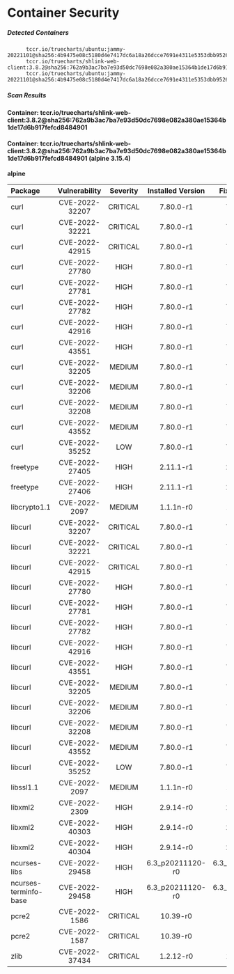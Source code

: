 # Container Security

##### Detected Containers

          tccr.io/truecharts/ubuntu:jammy-20221101@sha256:4b9475e08c5180d4e7417dc6a18a26dcce7691e4311e5353dbb952645c5ff43f
          tccr.io/truecharts/shlink-web-client:3.8.2@sha256:762a9b3ac7ba7e93d50dc7698e082a380ae15364b1de17d6b917fefcd8484901
          tccr.io/truecharts/ubuntu:jammy-20221101@sha256:4b9475e08c5180d4e7417dc6a18a26dcce7691e4311e5353dbb952645c5ff43f

##### Scan Results

**Container: tccr.io/truecharts/shlink-web-client:3.8.2@sha256:762a9b3ac7ba7e93d50dc7698e082a380ae15364b1de17d6b917fefcd8484901**

#### Container: tccr.io/truecharts/shlink-web-client:3.8.2@sha256:762a9b3ac7ba7e93d50dc7698e082a380ae15364b1de17d6b917fefcd8484901 (alpine 3.15.4)
    

**alpine**

      
| Package         |    Vulnerability   |   Severity  |  Installed Version | Fixed Version |
|:----------------|:------------------:|:-----------:|:------------------:|:-------------:|
| curl         |    CVE-2022-32207   |   CRITICAL  |  7.80.0-r1 | 7.80.0-r2 |
| curl         |    CVE-2022-32221   |   CRITICAL  |  7.80.0-r1 | 7.80.0-r4 |
| curl         |    CVE-2022-42915   |   CRITICAL  |  7.80.0-r1 | 7.80.0-r4 |
| curl         |    CVE-2022-27780   |   HIGH  |  7.80.0-r1 | 7.80.0-r2 |
| curl         |    CVE-2022-27781   |   HIGH  |  7.80.0-r1 | 7.80.0-r2 |
| curl         |    CVE-2022-27782   |   HIGH  |  7.80.0-r1 | 7.80.0-r2 |
| curl         |    CVE-2022-42916   |   HIGH  |  7.80.0-r1 | 7.80.0-r4 |
| curl         |    CVE-2022-43551   |   HIGH  |  7.80.0-r1 | 7.80.0-r5 |
| curl         |    CVE-2022-32205   |   MEDIUM  |  7.80.0-r1 | 7.80.0-r2 |
| curl         |    CVE-2022-32206   |   MEDIUM  |  7.80.0-r1 | 7.80.0-r2 |
| curl         |    CVE-2022-32208   |   MEDIUM  |  7.80.0-r1 | 7.80.0-r2 |
| curl         |    CVE-2022-43552   |   MEDIUM  |  7.80.0-r1 | 7.80.0-r5 |
| curl         |    CVE-2022-35252   |   LOW  |  7.80.0-r1 | 7.80.0-r3 |
| freetype         |    CVE-2022-27405   |   HIGH  |  2.11.1-r1 | 2.11.1-r2 |
| freetype         |    CVE-2022-27406   |   HIGH  |  2.11.1-r1 | 2.11.1-r2 |
| libcrypto1.1         |    CVE-2022-2097   |   MEDIUM  |  1.1.1n-r0 | 1.1.1q-r0 |
| libcurl         |    CVE-2022-32207   |   CRITICAL  |  7.80.0-r1 | 7.80.0-r2 |
| libcurl         |    CVE-2022-32221   |   CRITICAL  |  7.80.0-r1 | 7.80.0-r4 |
| libcurl         |    CVE-2022-42915   |   CRITICAL  |  7.80.0-r1 | 7.80.0-r4 |
| libcurl         |    CVE-2022-27780   |   HIGH  |  7.80.0-r1 | 7.80.0-r2 |
| libcurl         |    CVE-2022-27781   |   HIGH  |  7.80.0-r1 | 7.80.0-r2 |
| libcurl         |    CVE-2022-27782   |   HIGH  |  7.80.0-r1 | 7.80.0-r2 |
| libcurl         |    CVE-2022-42916   |   HIGH  |  7.80.0-r1 | 7.80.0-r4 |
| libcurl         |    CVE-2022-43551   |   HIGH  |  7.80.0-r1 | 7.80.0-r5 |
| libcurl         |    CVE-2022-32205   |   MEDIUM  |  7.80.0-r1 | 7.80.0-r2 |
| libcurl         |    CVE-2022-32206   |   MEDIUM  |  7.80.0-r1 | 7.80.0-r2 |
| libcurl         |    CVE-2022-32208   |   MEDIUM  |  7.80.0-r1 | 7.80.0-r2 |
| libcurl         |    CVE-2022-43552   |   MEDIUM  |  7.80.0-r1 | 7.80.0-r5 |
| libcurl         |    CVE-2022-35252   |   LOW  |  7.80.0-r1 | 7.80.0-r3 |
| libssl1.1         |    CVE-2022-2097   |   MEDIUM  |  1.1.1n-r0 | 1.1.1q-r0 |
| libxml2         |    CVE-2022-2309   |   HIGH  |  2.9.14-r0 | 2.9.14-r1 |
| libxml2         |    CVE-2022-40303   |   HIGH  |  2.9.14-r0 | 2.9.14-r2 |
| libxml2         |    CVE-2022-40304   |   HIGH  |  2.9.14-r0 | 2.9.14-r2 |
| ncurses-libs         |    CVE-2022-29458   |   HIGH  |  6.3_p20211120-r0 | 6.3_p20211120-r1 |
| ncurses-terminfo-base         |    CVE-2022-29458   |   HIGH  |  6.3_p20211120-r0 | 6.3_p20211120-r1 |
| pcre2         |    CVE-2022-1586   |   CRITICAL  |  10.39-r0 | 10.40-r0 |
| pcre2         |    CVE-2022-1587   |   CRITICAL  |  10.39-r0 | 10.40-r0 |
| zlib         |    CVE-2022-37434   |   CRITICAL  |  1.2.12-r0 | 1.2.12-r2 |

